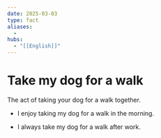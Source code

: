 ```yaml
---
date: 2025-03-03
type: fact
aliases:
  -
hubs:
  - "[[English]]"
---
```


# Take my dog for a walk

The act of taking your dog for a walk together.

- I enjoy taking my dog for a walk in the morning.

- I always take my dog for a walk after work.

